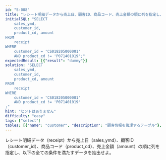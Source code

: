 ```yaml
---
id: "S-008"
title: "レシート明細データから売上日、顧客ID、商品コード、売上金額の順に列を指定し、以下の全ての条件..."
initialSQL: "SELECT
    sales_ymd,
    customer_id,
    product_cd, amount
FROM
    receipt
WHERE
    customer_id = 'CS018205000001'
    AND product_cd != 'P071401019';"
expectedResult: [{"result": "dummy"}]
solution: "SELECT
    sales_ymd,
    customer_id,
    product_cd, amount
FROM
    receipt
WHERE
    customer_id = 'CS018205000001'
    AND product_cd != 'P071401019'
;"
hint: "ヒントはありません"
difficulty: "easy"
tags: ["select"]
tables: [{"name": "customer", "description": "顧客情報を管理するテーブル"}, {"name": "receipt", "description": "レシート明細データを管理するテーブル"}, {"name": "store", "description": "店舗情報を管理するテーブル"}, {"name": "product", "description": "商品情報を管理するテーブル"}, {"name": "category", "description": "カテゴリ情報を管理するテーブル"}]
---
```


レシート明細データ（receipt）から売上日（sales_ymd）、顧客ID（customer_id）、商品コード（product_cd）、売上金額（amount）の順に列を指定し、以下の全ての条件を満たすデータを抽出せよ。